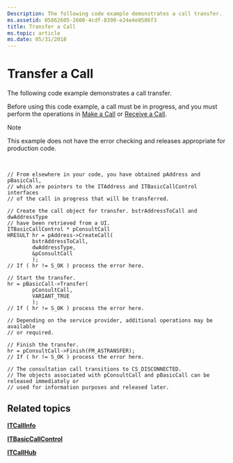 ```yaml
---
Description: The following code example demonstrates a call transfer.
ms.assetid: 05862605-2600-4cdf-8390-e24e4e8586f3
title: Transfer a Call
ms.topic: article
ms.date: 05/31/2018
---
```


# Transfer a Call

The following code example demonstrates a call transfer.

Before using this code example, a call must be in progress, and you must perform the operations in [Make a Call](make-a-call.md) or [Receive a Call](receive-a-call.md).

> [!Note]  
> This example does not have the error checking and releases appropriate for production code.

 

``` syntax
// From elsewhere in your code, you have obtained pAddress and pBasicCall, 
// which are pointers to the ITAddress and ITBasicCallControl interfaces
// of the call in progress that will be transferred.

// Create the call object for transfer. bstrAddressToCall and dwAddressType
// have been retrieved from a UI.
ITBasicCallControl * pConsultCall
HRESULT hr = pAddress->CreateCall(
        bstrAddressToCall,
        dwAddressType,
        &pConsultCall
        );
// If ( hr != S_OK ) process the error here. 

// Start the transfer.
hr = pBasicCall->Transfer(
        pConsultCall,
        VARIANT_TRUE
        );
// If ( hr != S_OK ) process the error here. 

// Depending on the service provider, additional operations may be available
// or required.

// Finish the transfer.
hr = pConsultCall->Finish(FM_ASTRANSFER);
// If ( hr != S_OK ) process the error here. 

// The consultation call transitions to CS_DISCONNECTED.
// The objects associated with pConsultCall and pBasicCall can be released immediately or
// used for information purposes and released later.
```

## Related topics

<dl> <dt>

[**ITCallInfo**](/windows/desktop/api/tapi3if/nn-tapi3if-itcallinfo)
</dt> <dt>

[**ITBasicCallControl**](/windows/desktop/api/tapi3if/nn-tapi3if-itbasiccallcontrol)
</dt> <dt>

[**ITCallHub**](/windows/desktop/api/tapi3if/nn-tapi3if-itcallhub)
</dt> </dl>

 

 



